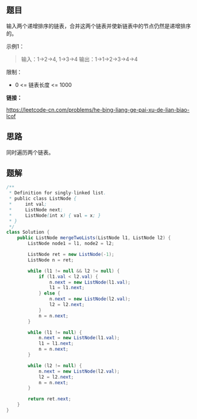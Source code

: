 ## 题目

输入两个递增排序的链表，合并这两个链表并使新链表中的节点仍然是递增排序的。

示例1：

> 输入：1->2->4, 1->3->4
> 输出：1->1->2->3->4->4

限制：

* 0 <= 链表长度 <= 1000

**链接：**

https://leetcode-cn.com/problems/he-bing-liang-ge-pai-xu-de-lian-biao-lcof

## 思路

同时遍历两个链表。

## 题解

```java
/**
 * Definition for singly-linked list.
 * public class ListNode {
 *     int val;
 *     ListNode next;
 *     ListNode(int x) { val = x; }
 * }
 */
class Solution {
    public ListNode mergeTwoLists(ListNode l1, ListNode l2) {
        ListNode node1 = l1, node2 = l2;

        ListNode ret = new ListNode(-1);
        ListNode n = ret;

        while (l1 != null && l2 != null) {
            if (l1.val < l2.val) {
                n.next = new ListNode(l1.val);
                l1 = l1.next;
            } else {
                n.next = new ListNode(l2.val);
                l2 = l2.next;
            }
            n = n.next;
        }

        while (l1 != null) {
            n.next = new ListNode(l1.val);
            l1 = l1.next;
            n = n.next;
        }

        while (l2 != null) {
            n.next = new ListNode(l2.val);
            l2 = l2.next;
            n = n.next;
        }

        return ret.next;
    }
}
```

